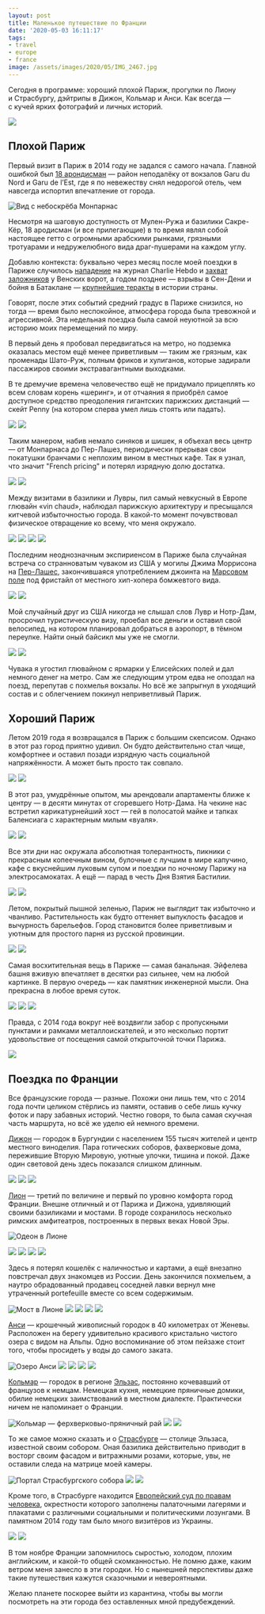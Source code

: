 ```yaml
---
layout: post
title: Маленькое путешествие по Франции
date: '2020-05-03 16:11:17'
tags:
- travel
- europe
- france
image: /assets/images/2020/05/IMG_2467.jpg
---
```


Сегодня в программе: хороший плохой Париж, прогулки по Лиону и Страсбургу, дэйтрипы в Дижон, Кольмар и Анси. Как всегда — с кучей ярких фотографий и личных историй.

![](/assets/images/2020/05/IMG_2467.jpg)

## Плохой Париж

Первый визит в Париж в 2014 году не задался с самого начала. Главной ошибкой был [18 арондисман](https://goo.gl/maps/LQ2EJjChjo6qKkpQ7) — район неподалёку от вокзалов Garu du Nord и Garu de l’Est, где я по невежеству снял недорогой отель, чем навсегда испортил впечатление от города.

![Вид с небоскрёба Монпарнас](/assets/images/2020/05/IMG_2264.jpg)

Несмотря на шаговую доступность от Мулен-Ружа и базилики Сакре-Кёр, 18&nbsp;ародисман (и все прилегающие) в то время являл собой настоящее гетто с&nbsp;огромными арабскими рынками, грязными тротуарами и недружелюбного вида драг-пушерами на каждом углу.

Добавлю контекста: буквально через месяц после моей поездки в Париже случилось [нападение](https://ru.wikipedia.org/wiki/Террористический_акт_в_редакции_Charlie_Hebdo) на журнал Charlie Hebdo и [захват заложников](https://ru.wikipedia.org/wiki/Захват_заложников_в_магазине_кошерных_продуктов) у Венских ворот, а годом позднее — взрывы в Сен-Дени и бойня в Батаклане — [крупнейшие теракты](https://ru.wikipedia.org/wiki/Теракты_в_Париже_13_ноября_2015_года) в истории страны.

Говорят, после этих событий средний градус в Париже снизился, но тогда — время было неспокойное, атмосфера города была тревожной и агрессивной. Эта недельная поездка была самой неуютной за всю историю моих перемещений по миру.

В первый день я пробовал передвигаться на метро, но подземка оказалась местом ещё менее приветливым — таким же грязным, как променады Шато-Руж, полным фриков и хулиганов, которые задирали пассажиров своими экстравагантными выходками.

В те дремучие времена человечество ещё не придумало прицеплять ко всем словам корень «шеринг», и от отчаяния я приобрёл самое доступное средство преодоления гигантских парижских дистанций — скейт Penny (на котором сперва умел лишь стоять или падать).

![](/assets/images/2020/05/IMG_0478.jpg)
![](/assets/images/2020/05/IMG_2181.jpg)

Таким манером, набив немало синяков и шишек, я объехал весь центр — от Монпарнаса до Пер-Лашез, периодически прерывая свои покатушки бранчами с неплохим вином в местных кафе. Так я узнал, что значит "French pricing" и потерял изрядную долю достатка.

![](/assets/images/2020/05/C2D59B60-8D65-4F04-B9CD-BCCC0A7554BA_1_105_c.jpg)
![](/assets/images/2020/05/3959D536-4AC9-4A6E-A61A-9E6E796C7243_1_105_c.jpg)

Между визитами в базилики и Лувры, пил самый невкусный в Европе глювайн «vin chaud», наблюдал парижскую архитектуру и пресыщался китчевой избыточностью города. В какой-то момент почувствовал физическое отвращение ко всему, что меня окружало.

![](/assets/images/2020/05/IMG_2300.jpg)
![](/assets/images/2020/05/IMG_2308.jpg)
![](/assets/images/2020/05/IMG_2290.jpg)
![](/assets/images/2020/05/IMG_2298.jpg)

Последним неоднозначным экспириенсом в Париже была случайная встреча со странноватым чуваком из США у могилы Джима Моррисона на [Пер-Лашес](https://g.page/perelachaise?share), закончившаяся употреблением джоинта на [Марсовом поле](https://goo.gl/maps/9HqAxheZhqicre6H8) под фристайл от местного хип-хопера бомжевтого вида.

![](/assets/images/2020/05/BA3C679B-33F1-46FF-A4EE-17655DA33404_1_105_c.jpg)
![](/assets/images/2020/05/D8E66136-D80F-4AA0-84E9-6284EC407472_1_105_c.jpg)

Мой случайный друг из США никогда не слышал слов Лувр и Нотр-Дам, просрочил туристическую визу, проебал все деньги и оставил свой велосипед, на котором планировал добраться в аэропорт, в тёмном переулке. Найти оный байсикл мы уже не смогли.

![](/assets/images/2020/05/IMG_2248-1.jpg)
![](/assets/images/2020/05/IMG_2255-1.jpg)

Чувака я угостил глювайном с ярмарки у Елисейских полей и дал немного денег на метро. Сам же следующим утром едва не опоздал на поезд, перепутав с похмелья вокзалы. Но всё же запрыгнул в уходящий состав и с облегчением покинул неприветливый Париж.

## Хороший Париж

Летом 2019 года я возвращался в Париж с большим скепсисом. Однако в этот раз город приятно удивил. Он будто действительно стал чище, комфортнее и оставил позади изрядную часть социальной напряжённости. А может быть просто так совпало.

![](/assets/images/2020/05/DSCF9450.jpg)
![](/assets/images/2020/05/DSCF9620.jpg)

В этот раз, умудрённые опытом, мы арендовали апартаменты ближе к центру — в десяти минутах от сгоревшего Нотр-Дама. На чекине нас встретил карикатурнейший хост — гей в полосатой майке и тапках Баленсиага с характерным милым «вуаля».

![](/assets/images/2020/05/DSCF9702.jpg)
![](/assets/images/2020/05/DSCF9631-1.jpg)

Все эти дни нас окружала абсолютная толерантность, пикники с прекрасным копеечным вином, булочные с лучшим в мире капучино, кафе с вкуснейшим луковым супом и поездки по ночному Парижу на электросамокатах. А ещё — парад в честь Дня Взятия Бастилии.

![](/assets/images/2020/05/DSCF9660-2.jpg)
![](/assets/images/2020/05/36363B03-BB52-4DF3-9202-A41ED2C01D2C_1_105_c.jpg)

Летом, покрытый пышной зеленью, Париж не выглядит так избыточно и чванливо. Растительность как будто оттеняет выпуклость фасадов и вычурность барельефов. Город становится более приветливым и уютным для простого парня из русской провинции.

![](/assets/images/2020/05/DSCF9651.jpg)
![](/assets/images/2020/05/DSCF9479.jpg)

Самая восхитительная вещь в Париже — самая банальная. Эйфелева башня вживую впечатляет в десятки раз сильнее, чем на любой картинке. В первую очередь — как памятник инженерной мысли. Она прекрасна в любое время суток.

![](/assets/images/2020/05/IMG_2144.jpg)
![](/assets/images/2020/05/IMG_2146.jpg)
![](/assets/images/2020/05/IMG_2148.jpg)

Правда, с 2014 года вокруг неё воздвигли забор с пропускными пунктами и рамками металлоискателей, и это несколько портит удовольствие от посещения самой открыточной точки Парижа.

![](/assets/images/2020/05/DSCF9635.jpg)

## Поездка по Франции

Все французские города — разные. Похожи они лишь тем, что с 2014 года почти целиком стёрлись из памяти, оставив о себе лишь кучку фоток и пару забавных историй. Честно говоря, то была самая скучная часть маршрута, но всё же уделю ей немного времени.

[Дижон](https://goo.gl/maps/2cwb5CQ2r3YafUKw5) — городок в Бургундии с населением 155 тысяч жителей и центр местного виноделия. Пара готических соборов, фахверковые дома, пережившие Вторую Мировую, уютные улочки, тишина и покой. Даже один световой день здесь показался слишком длинным.

![](/assets/images/2020/05/IMG_2424.jpg)
![](/assets/images/2020/05/IMG_2442.jpg)
![](/assets/images/2020/05/IMG_2445.jpg)

[Лион](https://goo.gl/maps/JuTxZD7B73ZAwJS18) — третий по величине и первый по уровню комфорта город Франции. Внешне отличный и от Парижа и Дижона, удивляющий своими базиликами и мостами. В городе сохранилось несколько римских амфитеатров, построенных в первых веках Новой Эры.

![Одеон в Лионе](/assets/images/2020/05/F5A81D05-D9BF-480A-9EA0-D47A854889D9_1_105_c.jpg)

![](/assets/images/2020/05/IMG_2536.jpg)
![](/assets/images/2020/05/IMG_2553.jpg)
![](/assets/images/2020/05/IMG_2567.jpg)
![](/assets/images/2020/05/IMG_2639.jpg)

Здесь я потерял кошелёк с наличностью и картами, а ещё внезапно повстречал двух знакомцев из России. День закончился похмельем, а наутро обрадованный продавец соседней лавки вернул мне утраченный portefeuille вместе со всем содержимым.

![Мост в Лионе](/assets/images/2020/05/IMG_2548.jpg)
![](/assets/images/2020/05/IMG_2573.jpg)
![](/assets/images/2020/05/IMG_2578.jpg)
![](/assets/images/2020/05/IMG_2587.jpg)
![](/assets/images/2020/05/IMG_2627.jpg)

[Анси](https://goo.gl/maps/HMopQDRsdLVRpWLc8) — крошечный живописный городок в 40 километрах от Женевы. Расположен на берегу удивительно красивого кристально чистого озера с видом на Альпы. Одно воспоминание об этом пейзаже стоит того, чтобы просидеть у воды до самого заката.

![Озеро Анси](/assets/images/2020/05/IMG_2665.jpg)
![](/assets/images/2020/05/IMG_2685.jpg)
![](/assets/images/2020/05/IMG_2693.jpg)
![](/assets/images/2020/05/IMG_2671.jpg)
![](/assets/images/2020/05/IMG_2715.jpg)

[Кольмар](https://goo.gl/maps/WMupMF4dYKuq9fMP8) — городок в регионе [Эльзас](https://ru.wikipedia.org/wiki/Эльзас), постоянно кочевавший от французов к немцам. Немецкая кухня, немецкие пряничные домики, обилие немецких заимствований в местном диалекте. Практически ничем не напоминает о Франции.

![Кольмар — ферхверковыо-пряничный рай](/assets/images/2020/05/IMG_3359-1.jpg)
![](/assets/images/2020/05/IMG_3291.jpg)
![](/assets/images/2020/05/IMG_3332.jpg)

То же самое можно сказать и о [Страсбурге](https://goo.gl/maps/wZLGgTSMe4p9C6AA7) — столице Эльзаса, известной своим собором. Оная базилика действительно приводит в восторг своим фасадом и витражными розами, которые, увы, не оставили следа на матрице моей камеры.

![Портал Страсбургского собора](/assets/images/2020/05/IMG_3493-1.jpg)
![](/assets/images/2020/05/IMG_3412.jpg)
![](/assets/images/2020/05/IMG_3465.jpg)

Кроме того, в Страсбурге находится [Европейский суд по правам человека](https://ru.wikipedia.org/wiki/Европейский_суд_по_правам_человека), окрестности которого заполнены палаточными лагерями и плакатами с различными социальными и политическими лозунгами. В памятном 2014 году там было много визитёров из Украины.

![](/assets/images/2020/05/IMG_3533.jpg)
![](/assets/images/2020/05/IMG_3540.jpg)

В том ноябре Франции запомнилось сыростью, холодом, плохим английским, и какой-то общей скомканностью. Не помню даже, каким ветром меня занесло в эти городки. Но с нынешней перспективы даже такие путешествия кажутся сказочными и невероятными.

Желаю планете поскорее выйти из карантина, чтобы вы могли посмотреть на эти города без оставленных мной предубеждений.